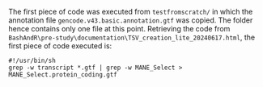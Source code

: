 The first piece of code was executed from `testfromscratch/` in which the annotation file `gencode.v43.basic.annotation.gtf` was copied. The folder hence contains only one file at this point. Retrieving the code from `BashAndR\pre-study\documentation\TSV_creation_lite_20240617.html`, the first piece of code executed is:

```
#!/usr/bin/sh
grep -w transcript *.gtf | grep -w MANE_Select > MANE_Select.protein_coding.gtf
```
